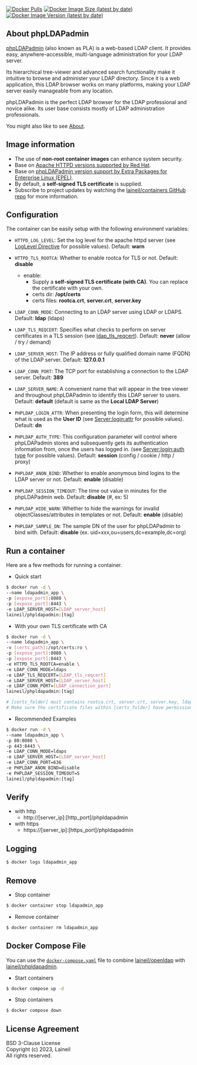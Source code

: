 [![Docker Pulls](https://img.shields.io/docker/pulls/laineil/phpldapadmin)](https://hub.docker.com/r/laineil/phpldapadmin) [![Docker Image Size (latest by date)](https://img.shields.io/docker/image-size/laineil/phpldapadmin?sort=date)](https://hub.docker.com/r/laineil/phpldapadmin/tags) [![Docker Image Version (latest by date)](https://img.shields.io/docker/v/laineil/phpldapadmin?sort=date)](https://hub.docker.com/r/laineil/phpldapadmin/tags)

## About phpLDAPadmin

[phpLDAPadmin](https://phpldapadmin.sourceforge.net/wiki/index.php/Main_Page) (also known as PLA) is a web-based LDAP client. It provides easy, anywhere-accessible, multi-language administration for your LDAP server.

Its hierarchical tree-viewer and advanced search functionality make it intuitive to browse and administer your LDAP directory. Since it is a web application, this LDAP browser works on many platforms, making your LDAP server easily manageable from any location.

phpLDAPadmin is the perfect LDAP browser for the LDAP professional and novice alike. Its user base consists mostly of LDAP administration professionals.

You might also like to see [About](https://phpldapadmin.sourceforge.net/wiki/index.php/About).

## Image information

- The use of **non-root container images** can enhance system security.
- Base on [Apache HTTPD versions supported by Red Hat](https://access.redhat.com/solutions/445713).
- Base on [phpLDAPadmin version support by Extra Packages for Enterprise Linux (EPEL)](https://docs.fedoraproject.org/en-US/epel/).
- By default, a **self-signed TLS certificate** is supplied.
- Subscribe to project updates by watching the [laineil/containers GitHub repo](https://github.com/laineil/containers) for more information.

## Configuration

The container can be easily setup with the following environment variables:

- `HTTPD_LOG_LEVEL`: Set the log level for the apache httpd server (see [LogLevel Directive](https://httpd.apache.org/docs/2.4/mod/core.html#loglevel) for possible values). Default: **warn**
- `HTTPD_TLS_ROOTCA`: Whether to enable rootca for TLS or not. Default: **disable**
  - enable: 
    - Supply a **self-signed TLS certificate (with CA)**. You can replace the certificate with your own.
    - certs dir: **/opt/certs**
    - certs files: **rootca.crt**, **server.crt**, **server.key**

- `LDAP_CONN_MODE`: Connecting to an LDAP server using LDAP or LDAPS. Default: **ldap** (ldaps)
- `LDAP_TLS_REQCERT`: Specifies what checks to perform on server certificates in a TLS session (see [ldap_tls_reqcert](https://linux.die.net/man/5/sssd-ldap)). Default: **never** (allow / try / demand)
- `LDAP_SERVER_HOST`: The IP address or fully qualified domain name (FQDN) of the LDAP server. Default: **127.0.0.1**
- `LDAP_CONN_PORT`: The TCP port for establishing a connection to the LDAP server. Default: **389**
- `LDAP_SERVER_NAME`: A convenient name that will appear in the tree viewer and throughout phpLDAPadmin to identify this LDAP server to users. Default: **default** (default is same as the **Local LDAP Server**)
- `PHPLDAP_LOGIN_ATTR`: When presenting the login form, this will determine what is used as the **User ID** (see [Server:login:attr](https://phpldapadmin.sourceforge.net/wiki/index.php/Server:login:attr) for possible values). Default: **dn**
- `PHPLDAP_AUTH_TYPE`: This configuration parameter will control where phpLDAPadmin stores and subsequently gets its authentication information from, once the users has logged in. (see [Server:login:auth type](https://phpldapadmin.sourceforge.net/wiki/index.php/Server:login:auth_type) for possible values). Default: **session** (config / cookie / http / proxy)
- `PHPLDAP_ANON_BIND`: Whether to enable anonymous bind logins to the LDAP server or not. Default: **enable** (disable)
- `PHPLDAP_SESSION_TIMEOUT`: The time out value in minutes for the phpLDAPadmin web. Default: **disable** (#, ex: 5)
- `PHPLDAP_HIDE_WARN`: Whether to hide the warnings for invalid objectClasses/attributes in templates or not. Default: **enable** (disable)
- `PHPLDAP_SAMPLE_DN`: The sample DN of the user for phpLDAPadmin to bind with. Default: **disable** (ex. uid=xxx,ou=users,dc=example,dc=org)

## Run a container

Here are a few methods for running a container.

- Quick start

```bash
$ docker run -d \
--name ldapadmin_app \
-p [expose_port]:8080 \
-p [expose_port]:8443 \
-e LDAP_SERVER_HOST=[LDAP_server_host]
laineil/phpldapadmin:[tag]
```

- With your own TLS certificate with CA


```bash
$ docker run -d \
--name ldapadmin_app \
-v [certs_path]:/opt/certs:ro \
-p [expose_port]:8080 \
-p [expose_port]:8443 \
-e HTTPD_TLS_ROOTCA=enable \
-e LDAP_CONN_MODE=ldaps
-e LDAP_TLS_REQCERT=[LDAP_tls_reqcert]
-e LDAP_SERVER_HOST=[LDAP_server_host]
-e LDAP_CONN_PORT=[LDAP_connection_port]
laineil/phpldapadmin:[tag]

# [certs_folder] must contains rootca.crt, server.crt, server.key, ldapca.crt (certificate name must match).
# Make sure the certificate files within [certs_folder] have permission 644.
```

- Recommended Examples

```bash
$ docker run -d \
--name ldapadmin_app \
-p 80:8080 \
-p 443:8443 \
-e LDAP_CONN_MODE=ldaps
-e LDAP_SERVER_HOST=[LDAP_server_host]
-e LDAP_CONN_PORT=636
-e PHPLDAP_ANON_BIND=disable
-e PHPLDAP_SESSION_TIMEOUT=5
laineil/phpldapadmin:[tag]
```

## Verify

- with http
  - http://[server_ip]:[http_port]/phpldapadmin
- with https
  - https://[server_ip]:[https_port]/phpldapadmin

## Logging

```bash
$ docker logs ldapadmin_app
```

## Remove

- Stop container

```bash
$ docker container stop ldapadmin_app
```

- Remove container

```bash
$ docker container rm ldapadmin_app
```

## Docker Compose File

You can use the [`docker-compose.yaml`](https://github.com/laineil/containers/tree/main/app/openldap/docker-compose.yaml) file to combine [laineil/openldap](https://hub.docker.com/r/laineil/openldap) with [laineil/phpldapadmin](https://hub.docker.com/r/laineil/phpldapadmin).

- Start containers

```bash
$ docker compose up -d
```

- Stop containers

```bash
$ docker compose down
```

## License Agreement

BSD 3-Clause License  
Copyright (c) 2023, Laineil  
All rights reserved.
